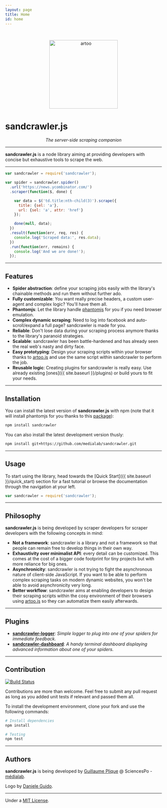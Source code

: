 ```yaml
---
layout: page
title: Home
id: home
---
```


<br>

<p align="center">
  <a>
    <img class="inline-img" alt="artoo" width="220" height="220" src="{{ site.baseurl }}/public/img/sandcrawler-icon.svg" />
  </a>
</p>

<h1>sandcrawler.js</h1>
<p align="center"><em>The server-side scraping companion</em></p>

---

**sandcrawler.js** is a node library aiming at providing developers with concise but exhaustive tools to scrape the web.

---

```js
var sandcrawler = require('sandcrawler');

var spider = sandcrawler.spider()
  .url('https://news.ycombinator.com/')
  .scraper(function($, done) {

    var data = $('td.title:nth-child(3)').scrape({
      title: {sel: 'a'},
      url: {sel: 'a', attr: 'href'}
    });

    done(null, data);
  })
  .result(function(err, req, res) {
    console.log('Scraped data:', res.data);
  })
  .run(function(err, remains) {
    console.log('And we are done!');
  });
```

---

## Features

* **Spider abstraction**: define your scraping jobs easily with the library's chainable methods and run them without further ado.
* **Fully customizable**: You want really precise headers, a custom user-agent and complex logic? You'll have them all.
* **Phantomjs**: Let the library handle [phantomjs](http://phantomjs.org/) for you if you need browser emulation.
* **Complex dynamic scraping**: Need to log into facebook and auto-scroll/expand a full page? sandcrawler is made for you.
* **Reliable**: Don't lose data during your scraping process anymore thanks to the library's paranoid strategies.
* **Scalable**: sandcrawler has been battle-hardened and has already seen the real web's nasty and dirty face.
* **Easy prototyping**: Design your scraping scripts within your browser thanks to [artoo.js](http://medialab.github.io/artoo/) and use the same script within sandcrawler to perform the job.
* **Reusable logic**: Creating plugins for sandcrawler is really easy. Use already existing [ones]({{ site.baseurl }}/plugins) or build yours to fit your needs.

---

## Installation

You can install the latest version of **sandcrawler.js** with npm (note that it will install phantomjs for you thanks to this [package](https://www.npmjs.com/package/phantomjs)):

```bash
npm install sandcrawler
```

You can also install the latest development version thusly:

```bash
npm install git+https://github.com/medialab/sandcrawler.git
```

---

## Usage

To start using the library, head towards the [Quick Start]({{ site.baseurl }}/quick_start) section for a fast tutorial or browse the documentation through the navigation at your left.

```js
var sandcrawler = require('sandcrawler');
```

---

## Philosophy

**sandcrawler.js** is being developed by scraper developers for scraper developers with the following concepts in mind:

* **Not a framework**: sandcrawler is a library and not a framework so that people can remain free to develop things in their own way.
* **Exhaustivity over minimalist API**: every detail can be customized. This comes at the cost of a bigger code footprint for tiny projects but with more reliance for big ones.
* **Asynchronicity**: sandcrawler is not trying to fight the asynchronous nature of client-side JavaScript. If you want to be able to perform complex scraping tasks on modern dynamic websites, you won't be able to avoid asynchronicity very long.
* **Better workflow**: sandcrawler aims at enabling developers to design their scraping scripts within the cosy environment of their browsers using [artoo.js](http://medialab.github.io/artoo/) so they can automatize them easily afterwards.

---

## Plugins

* [**sandcrawler-logger**](https://github.com/Yomguithereal/sandcrawler-logger): *Simple logger to plug into one of your spiders for immediate feedback.*
* [**sandcrawler-dashboard**](https://github.com/medialab/sandcrawler-dashboard): *A handy terminal dashboard displaying advanced information about one of your spiders.*

---

## Contribution
[![Build Status](https://travis-ci.org/medialab/sandcrawler.svg)](https://travis-ci.org/medialab/sandcrawler)

Contributions are more than welcome. Feel free to submit any pull request as long as you added unit tests if relevant and passed them all.

To install the development environment, clone your fork and use the following commands:

```bash
# Install dependencies
npm install

# Testing
npm test
```

---

## Authors
**sandcrawler.js** is being developed by [Guillaume Plique](https://github.com/Yomguithereal) @ SciencesPo - [médialab](http://www.medialab.sciences-po.fr/fr/).

Logo by [Daniele Guido](https://github.com/danieleguido).

---

Under a [MIT License](https://github.com/medialab/sandcrawler/blob/master/LICENSE.txt).

